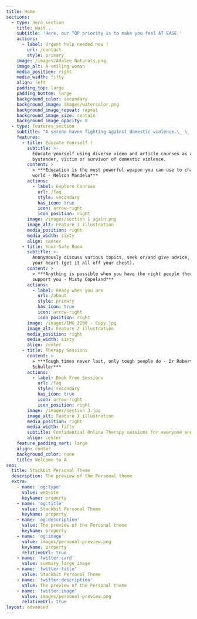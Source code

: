 ```yaml
---
title: Home
sections:
  - type: hero_section
    title: Wait...
    subtitle: 'Here, our TOP priority is to make you feel AT EASE.'
    actions:
      - label: Urgent help needed now !
        url: /contact
        style: primary
    image: /images/Adalee Naturals.png
    image_alt: A smiling woman
    media_position: right
    media_width: fifty
    align: left
    padding_top: large
    padding_bottom: large
    background_color: secondary
    background_image: images/watercolor.png
    background_image_repeat: repeat
    background_image_size: contain
    background_image_opacity: 8
  - type: features_section
    subtitle: "A serene haven fighting against domestic violence.\_ \_ \_ \_ \_ \_ \_ \_ \_ \_ \_ \_ \_ \_ \_ \_ \_ \_ \_ \_ \_ \_ \_ \_ \_ \_ \_ \_ \_ \_ \_ \_ \_ \_ \_ \_ \_ \_ \_ \_ \_ \_ \_ \_ \_ \_ At Ease is a web-based and mobile app that assists survivors and victims of domestic violence. It consists of varied courses that give full understanding of domestic violence and how to respond to it, free online therapy sessions and a safe space to anonymously get things off your chest."
    features:
      - title: Educate Yourself !
        subtitle: >-
          Educate yourself using diverse video and article courses as a
          bystander, victim or survivor of domestic violence.
        content: >
          > ***Education is the most powerful weapon you can use to change the
          world - Nelson Mandela***
        actions:
          - label: Explore Courses
            url: /faq
            style: secondary
            has_icon: true
            icon: arrow-right
            icon_position: right
        image: /images/section 1 again.png
        image_alt: Feature 1 illustration
        media_position: right
        media_width: sixty
        align: center
      - title: Your Safe Room
        subtitle: >-
          Anonymously discuss various topics, seek or/and give advice, pour out
          your heart (get it all off your chest).
        content: >
          > ***Anything is possible when you have the right people there to
          support you - Misty Copeland***
        actions:
          - label: Ready when you are
            url: /about
            style: primary
            has_icon: true
            icon: arrow-right
            icon_position: right
        image: /images/IMG_2200 - Copy.jpg
        image_alt: Feature 2 illustration
        media_position: right
        media_width: sixty
        align: center
      - title: Therapy Sessions
        content: >
          > ***Tough times never last, only tough people do - Dr Robert
          Schuller***
        actions:
          - label: Book Free Sessions
            url: /faq
            style: secondary
            has_icon: true
            icon: arrow-right
            icon_position: right
        image: /images/section 3.jpg
        image_alt: Feature 3 illustration
        media_position: right
        media_width: fifty
        subtitle: Confidential Online Therapy sessions for everyone and anyone.
        align: center
    feature_padding_vert: large
    align: center
    background_color: none
    title: Welcome to A
seo:
  title: Stackbit Personal Theme
  description: The preview of the Personal theme
  extra:
    - name: 'og:type'
      value: website
      keyName: property
    - name: 'og:title'
      value: Stackbit Personal Theme
      keyName: property
    - name: 'og:description'
      value: The preview of the Personal theme
      keyName: property
    - name: 'og:image'
      value: images/personal-preview.png
      keyName: property
      relativeUrl: true
    - name: 'twitter:card'
      value: summary_large_image
    - name: 'twitter:title'
      value: Stackbit Personal Theme
    - name: 'twitter:description'
      value: The preview of the Personal theme
    - name: 'twitter:image'
      value: images/personal-preview.png
      relativeUrl: true
layout: advanced
---
```


